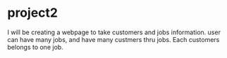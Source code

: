 # project2

I will be creating a webpage to take customers and jobs information.
user can have many jobs, and have many custmers thru jobs. Each customers belongs
to one job.
